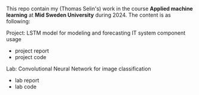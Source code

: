 This repo contain my (Thomas Selin's) work in the course **Applied machine learning** at **Mid Sweden University** during 2024. The content is as following:

Project: LSTM model for modeling and forecasting IT system component usage
- project report
- project code

Lab: Convolutional Neural Network for image classification
- lab report
- lab code
